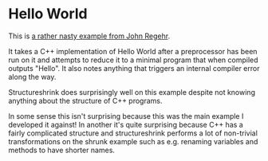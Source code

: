 # Hello World

This is [a rather nasty example from John Regehr](http://blog.regehr.org/archives/1284).

It takes a C++ implementation of Hello World after a preprocessor has been run
on it and attempts to reduce it to a minimal program that when compiled outputs
"Hello". It also notes anything that triggers an internal compiler error along
the way.

Structureshrink does surprisingly well on this example despite not knowing
anything about the structure of C++ programs.

In some sense this isn't surprising because this was the main example I developed
it against! In another it's quite surprising because C++ has a fairly complicated
structure and structureshrink performs a lot of non-trivial transformations on
the shrunk example such as e.g. renaming variables and methods to have shorter
names.
